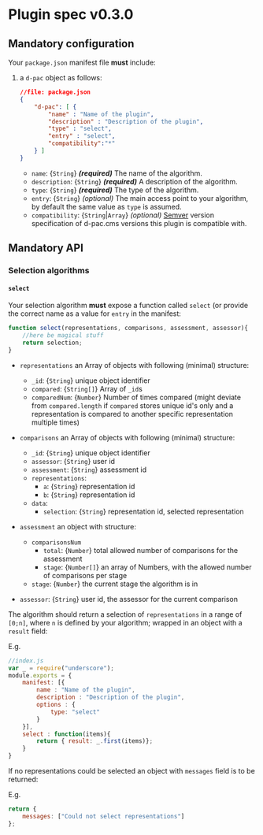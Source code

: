 # Plugin spec v0.3.0

## Mandatory configuration

Your `package.json` manifest file **must** include:

1. a `d-pac` object as follows:

	```json
	//file: package.json
	{
		"d-pac": [ {
			"name" : "Name of the plugin",
			"description" : "Description of the plugin",
			"type" : "select",
			"entry" : "select",
			"compatibility":"*"
		} ]
	}
	```

	* `name`: {`String`} _**(required)**_ The name of the algorithm.
	* `description`: {`String`} _**(required)**_ A description of the algorithm.
	* `type`: {`String`} _**(required)**_ The type of the algorithm.
	* `entry`: {`String`} _(optional)_ The main access point to your algorithm, by default the same value as `type` is assumed.
	* `compatibility`: {`String`|`Array`} _(optional)_ [Semver](http://semver.org) version specification of d-pac.cms versions this plugin is compatible with.

## Mandatory API

### Selection algorithms

#### `select`

Your selection algorithm **must** expose a function called `select` (or provide the correct name as a value for `entry` in the manifest:

```js
function select(representations, comparisons, assessment, assessor){
	//here be magical stuff
	return selection;
}
```

* `representations` an Array of objects with following (minimal) structure:

	* `_id`: {`String`} unique object identifier
	* `compared`: {`String[]`} Array of `_id`s
	* `comparedNum`: {`Number`} Number of times compared (might deviate from `compared.length` if `compared` stores unique id's only and a representation is compared to another specific representation multiple times)

* `comparisons` an Array of objects with following (minimal) structure:

	* `_id`: {`String`} unique object identifier
	* `assessor`: {`String`} user id
	* `assessment`: {`String`} assessment id
	* `representations`:
		* `a`: {`String`} representation id
		* `b`: {`String`} representation id
	* `data`:
		* `selection`: {`String`} representation id, selected representation

* `assessment` an object with structure:
	* `comparisonsNum`
		* `total`: {`Number`} total allowed number of comparisons for the assessment
		* `stage`: {`Number[]`} an array of Numbers, with the allowed number of comparisons per stage
	* `stage`: {`Number`} the current stage the algorithm is in

* `assessor`: {`String`} user id, the assessor for the current comparison

The algorithm should return a selection of `representations` in a range of `[0;n]`, where `n` is defined by your algorithm; wrapped in an object with a `result` field:

E.g.

```js
//index.js
var _ = require("underscore");
module.exports = {
	manifest: [{
		name : "Name of the plugin",
		description : "Description of the plugin",
		options : {
			type: "select"
		}
	}],
	select : function(items){
		return { result: _.first(items)};
	}
}
```

If no representations could be selected an object with `messages` field is to be returned:

E.g.

```js
return {
	messages: ["Could not select representations"]
};
```
